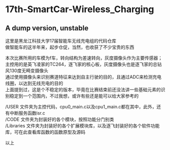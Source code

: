 # 17th-SmartCar-Wireless_Charging
## A dump version, unstable

这里是黑龙江科技大学17届智能车无线充电组的代码仓库\
做智能车的这半年来，起步仓促，当然，也收获了不少宝贵的东西

本次比赛所用的车模为f车，转向结构为差速转向，灰度摄像头作为主要传感器；主控用的是英飞凌家的TC264，逐飞家的核心板，灰度摄像头也是逐飞家的总钻风130度无畸变摄像头\
通过使用摄像头来识别赛道特征来达到自主行驶的目的，且通过ADC来检测充电线圈，以达到无线充电的目的\
上面提到过，这是个不稳定的版本，毕竟在比赛结束前还没法讲一些基础元素的识别稳定到一个范围内，不过我想，或许有些还是能可以给大家参考的

/USER 文件夹为主控代码，cpu0_main.c以及cpu1_main.c都在其中，此外，还有中断服务函数isr.c\
/CODE 文件夹为封装好的各个模块，按照功能分门别类\
/Libraries 文件夹为封装好的各个扩展模块库，以及逐飞封装好的各个软件功能库，可在此查看库函数的函数原型及源码

以上
